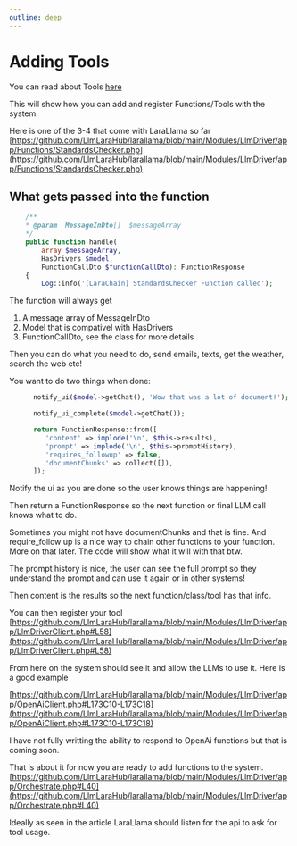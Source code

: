 ```yaml
---
outline: deep
---
```

# Adding Tools

You can read about Tools [here](https://alnutile.medium.com/what-are-tools-in-the-scope-of-llms-and-why-are-they-so-important-f57f76190e58)

This will show how you can add and register Functions/Tools with the system.

Here is one of the 3-4 that come with LaraLlama so far [https://github.com/LlmLaraHub/larallama/blob/main/Modules/LlmDriver/app/Functions/StandardsChecker.php](https://github.com/LlmLaraHub/larallama/blob/main/Modules/LlmDriver/app/Functions/StandardsChecker.php)

## What gets passed into the function

```php
    /**
    * @param  MessageInDto[]  $messageArray
    */
    public function handle(
        array $messageArray,
        HasDrivers $model,
        FunctionCallDto $functionCallDto): FunctionResponse
    {
        Log::info('[LaraChain] StandardsChecker Function called');
```

The function will always get 

  1. A message array of MessageInDto
  2. Model that is compativel with HasDrivers
  3. FunctionCallDto, see the class for more details

Then you can do what you need to do, send emails, texts, get the weather, search the web etc!

You want to do two things when done:

```php
      notify_ui($model->getChat(), 'Wow that was a lot of document!');

      notify_ui_complete($model->getChat());

      return FunctionResponse::from([
         'content' => implode('\n', $this->results),
         'prompt' => implode('\n', $this->promptHistory),
         'requires_followup' => false,
         'documentChunks' => collect([]),
      ]);
```

Notify the ui as you are done so the user knows things are happening!

Then return a FunctionResponse so the next function or final LLM call knows what to do.

Sometimes you might not have documentChunks and that is fine. And require_follow up is a nice way to chain other functions to your function. More on that later. The code will show what it will  with that btw.

The prompt history is nice, the user can see the full prompt so they understand the prompt and can use it again or in other systems!

Then content is the results so the next function/class/tool has that info.

You can then register your tool [https://github.com/LlmLaraHub/larallama/blob/main/Modules/LlmDriver/app/LlmDriverClient.php#L58](https://github.com/LlmLaraHub/larallama/blob/main/Modules/LlmDriver/app/LlmDriverClient.php#L58)

From here on the system should see it and allow the LLMs to use it. Here is a good example

[https://github.com/LlmLaraHub/larallama/blob/main/Modules/LlmDriver/app/OpenAiClient.php#L173C10-L173C18](https://github.com/LlmLaraHub/larallama/blob/main/Modules/LlmDriver/app/OpenAiClient.php#L173C10-L173C18)

I have not fully writting the ability to respond to OpenAi functions but that is coming soon.


That is about it for now you are ready to add functions to the system. [https://github.com/LlmLaraHub/larallama/blob/main/Modules/LlmDriver/app/Orchestrate.php#L40](https://github.com/LlmLaraHub/larallama/blob/main/Modules/LlmDriver/app/Orchestrate.php#L40)

Ideally as seen in the article LaraLlama should listen for the api to ask for tool usage.
